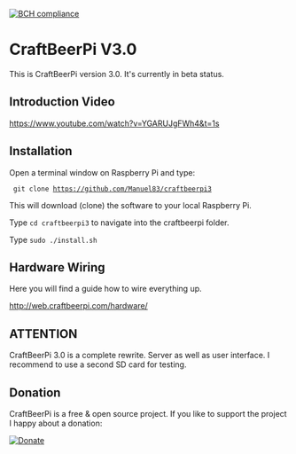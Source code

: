 [![BCH compliance](https://bettercodehub.com/edge/badge/isarvalley/craftbeerpi3?branch=core_refactoring)](https://bettercodehub.com/)

# CraftBeerPi V3.0

This is CraftBeerPi version 3.0. It's currently in beta status.

## Introduction Video

https://www.youtube.com/watch?v=YGARUJgFWh4&t=1s

## Installation

Open a terminal window on Raspberry Pi and type:

<code> git clone https://github.com/Manuel83/craftbeerpi3</code>

This will download (clone) the software to your local Raspberry Pi.

Type <code>cd craftbeerpi3</code> to navigate into the craftbeerpi folder.

Type <code>sudo ./install.sh</code>

## Hardware Wiring

Here you will find a guide how to wire everything up.

http://web.craftbeerpi.com/hardware/

## ATTENTION

CraftBeerPi 3.0 is a complete rewrite. Server as well as user interface. I recommend to use a second SD card for testing.

## Donation

CraftBeerPi is a free & open source project. If you like to support the project I happy about a donation:

[![Donate](https://www.paypal.com/en_US/i/btn/btn_donateCC_LG.gif)](https://www.paypal.com/cgi-bin/webscr?cmd=_s-xclick&hosted_button_id=2X9KR98KJ8YZQ)
